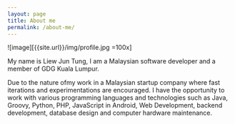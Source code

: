```yaml
---
layout: page
title: About me
permalink: /about-me/
---
```


![image][{{site.url}}/img/profile.jpg =100x]

My name is Liew Jun Tung, I am a Malaysian software developer and a member of GDG Kuala Lumpur. 

Due to the nature ofmy work in a Malaysian startup company where fast iterations and experimentations are encouraged. I have the opportunity to work with various programming languages and technologies such as Java, Groovy, Python, PHP, JavaScript in Android, Web Development, backend development, database design and computer hardware maintenance. 